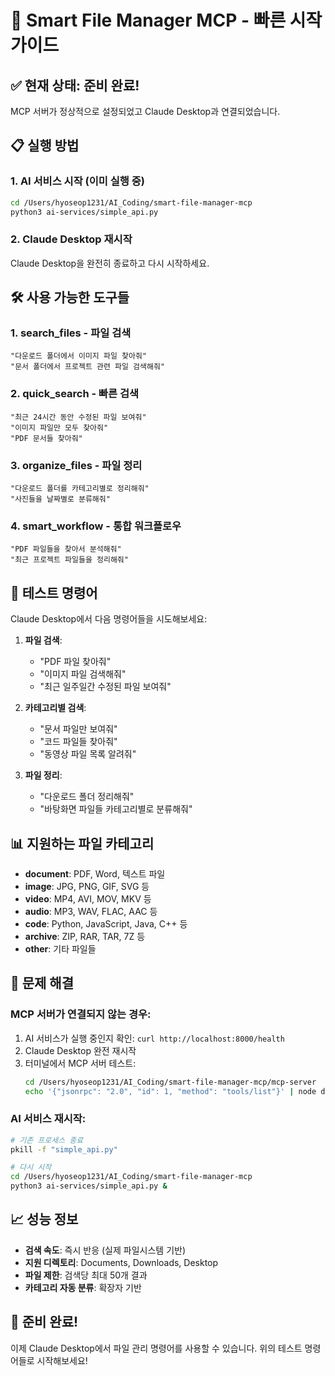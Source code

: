 # 🚀 Smart File Manager MCP - 빠른 시작 가이드

## ✅ 현재 상태: 준비 완료!

MCP 서버가 정상적으로 설정되었고 Claude Desktop과 연결되었습니다.

## 📋 실행 방법

### 1. AI 서비스 시작 (이미 실행 중)
```bash
cd /Users/hyoseop1231/AI_Coding/smart-file-manager-mcp
python3 ai-services/simple_api.py
```

### 2. Claude Desktop 재시작
Claude Desktop을 완전히 종료하고 다시 시작하세요.

## 🛠️ 사용 가능한 도구들

### 1. **search_files** - 파일 검색
```
"다운로드 폴더에서 이미지 파일 찾아줘"
"문서 폴더에서 프로젝트 관련 파일 검색해줘"
```

### 2. **quick_search** - 빠른 검색
```
"최근 24시간 동안 수정된 파일 보여줘"
"이미지 파일만 모두 찾아줘"
"PDF 문서들 찾아줘"
```

### 3. **organize_files** - 파일 정리
```
"다운로드 폴더를 카테고리별로 정리해줘"
"사진들을 날짜별로 분류해줘"
```

### 4. **smart_workflow** - 통합 워크플로우
```
"PDF 파일들을 찾아서 분석해줘"
"최근 프로젝트 파일들을 정리해줘"
```

## 🎯 테스트 명령어

Claude Desktop에서 다음 명령어들을 시도해보세요:

1. **파일 검색**:
   - "PDF 파일 찾아줘"
   - "이미지 파일 검색해줘"
   - "최근 일주일간 수정된 파일 보여줘"

2. **카테고리별 검색**:
   - "문서 파일만 보여줘"
   - "코드 파일들 찾아줘"
   - "동영상 파일 목록 알려줘"

3. **파일 정리**:
   - "다운로드 폴더 정리해줘"
   - "바탕화면 파일들 카테고리별로 분류해줘"

## 📊 지원하는 파일 카테고리

- **document**: PDF, Word, 텍스트 파일
- **image**: JPG, PNG, GIF, SVG 등
- **video**: MP4, AVI, MOV, MKV 등  
- **audio**: MP3, WAV, FLAC, AAC 등
- **code**: Python, JavaScript, Java, C++ 등
- **archive**: ZIP, RAR, TAR, 7Z 등
- **other**: 기타 파일들

## 🔧 문제 해결

### MCP 서버가 연결되지 않는 경우:
1. AI 서비스가 실행 중인지 확인: `curl http://localhost:8000/health`
2. Claude Desktop 완전 재시작
3. 터미널에서 MCP 서버 테스트:
   ```bash
   cd /Users/hyoseop1231/AI_Coding/smart-file-manager-mcp/mcp-server
   echo '{"jsonrpc": "2.0", "id": 1, "method": "tools/list"}' | node dist/index.js
   ```

### AI 서비스 재시작:
```bash
# 기존 프로세스 종료
pkill -f "simple_api.py"

# 다시 시작
cd /Users/hyoseop1231/AI_Coding/smart-file-manager-mcp
python3 ai-services/simple_api.py &
```

## 📈 성능 정보

- **검색 속도**: 즉시 반응 (실제 파일시스템 기반)
- **지원 디렉토리**: Documents, Downloads, Desktop
- **파일 제한**: 검색당 최대 50개 결과
- **카테고리 자동 분류**: 확장자 기반

## 🎉 준비 완료!

이제 Claude Desktop에서 파일 관리 명령어를 사용할 수 있습니다. 위의 테스트 명령어들로 시작해보세요!